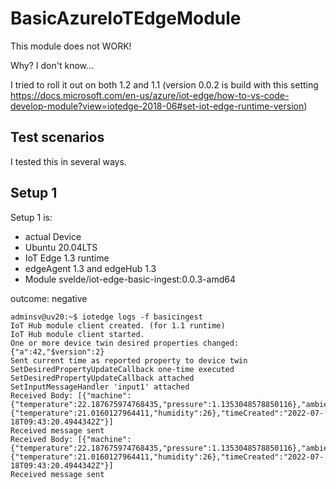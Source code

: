# BasicAzureIoTEdgeModule

This module does not WORK!

Why? I don't know...

I tried to roll it out on both 1.2 and 1.1 (version 0.0.2 is build with this setting https://docs.microsoft.com/en-us/azure/iot-edge/how-to-vs-code-develop-module?view=iotedge-2018-06#set-iot-edge-runtime-version)


## Test scenarios

I tested this in several ways.

## Setup 1

Setup 1 is:
- actual Device
- Ubuntu 20.04LTS
- IoT Edge 1.3 runtime
- edgeAgent 1.3 and edgeHub 1.3
- Module svelde/iot-edge-basic-ingest:0.0.3-amd64

outcome: negative

```
adminsv@uv20:~$ iotedge logs -f basicingest
IoT Hub module client created. (for 1.1 runtime)
IoT Hub module client started.
One or more device twin desired properties changed:
{"a":42,"$version":2}
Sent current time as reported property to device twin
SetDesiredPropertyUpdateCallback one-time executed
SetDesiredPropertyUpdateCallback attached
SetInputMessageHandler 'input1' attached
Received Body: [{"machine":{"temperature":22.187675974768435,"pressure":1.1353048578850116},"ambient":{"temperature":21.0160127964411,"humidity":26},"timeCreated":"2022-07-18T09:43:20.4944342Z"}]
Received message sent
Received Body: [{"machine":{"temperature":22.187675974768435,"pressure":1.1353048578850116},"ambient":{"temperature":21.0160127964411,"humidity":26},"timeCreated":"2022-07-18T09:43:20.4944342Z"}]
Received message sent
```